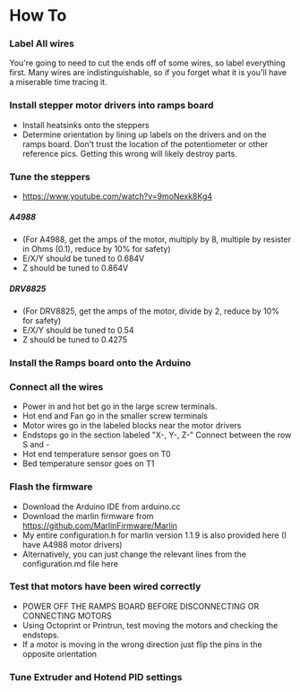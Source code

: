 # How To
### Label All wires
You're going to need to cut the ends off of some wires, so label everything first.
Many wires are indistinguishable, so if you forget what it is you'll have a miserable time tracing it.

### Install stepper motor drivers into ramps board
- Install heatsinks onto the steppers
- Determine orientation by lining up labels on the drivers and on the ramps board.
Don't trust the location of the potentiometer or other reference pics. Getting this wrong will likely destroy parts.

### Tune the steppers
- https://www.youtube.com/watch?v=9moNexk8Kg4
##### A4988
- (For A4988, get the amps of the motor, multiply by 8, multiple by resister in Ohms (0.1), reduce by 10% for safety)
- E/X/Y should be tuned to 0.684V
- Z should be tuned to 0.864V
##### DRV8825
- (For DRV8825, get the amps of the motor, divide by 2, reduce by 10% for safety)
- E/X/Y should be tuned to 0.54
- Z should be tuned to 0.4275

### Install the Ramps board onto the Arduino

### Connect all the wires
- Power in and hot bet go in the large screw terminals.
- Hot end and Fan go in the smaller screw terminals
- Motor wires go in the labeled blocks near the motor drivers
- Endstops go in the section labeled "X-, Y-, Z-" Connect between the row S and -
- Hot end temperature sensor goes on T0
- Bed temperature sensor goes on T1

### Flash the firmware
- Download the Arduino IDE from arduino.cc
- Download the marlin firmware from https://github.com/MarlinFirmware/Marlin
- My entire configuration.h for marlin version 1.1.9 is also provided here (I have A4988 motor drivers)
- Alternatively, you can just change the relevant lines from the configuration.md file here

### Test that motors have been wired correctly
- POWER OFF THE RAMPS BOARD BEFORE DISCONNECTING OR CONNECTING MOTORS
- Using Octoprint or Printrun, test moving the motors and checking the endstops.
- If a motor is moving in the wrong direction just flip the pins in the opposite orientation

### Tune Extruder and Hotend PID settings